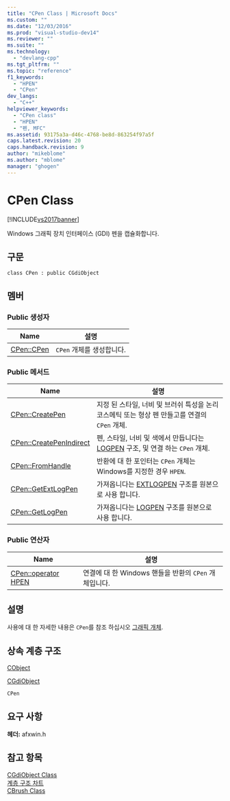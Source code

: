 ```yaml
---
title: "CPen Class | Microsoft Docs"
ms.custom: ""
ms.date: "12/03/2016"
ms.prod: "visual-studio-dev14"
ms.reviewer: ""
ms.suite: ""
ms.technology: 
  - "devlang-cpp"
ms.tgt_pltfrm: ""
ms.topic: "reference"
f1_keywords: 
  - "HPEN"
  - "CPen"
dev_langs: 
  - "C++"
helpviewer_keywords: 
  - "CPen class"
  - "HPEN"
  - "펜, MFC"
ms.assetid: 93175a3a-d46c-4768-be8d-863254f97a5f
caps.latest.revision: 20
caps.handback.revision: 9
author: "mikeblome"
ms.author: "mblome"
manager: "ghogen"
---
```

# CPen Class
[!INCLUDE[vs2017banner](../../assembler/inline/includes/vs2017banner.md)]

Windows 그래픽 장치 인터페이스 \(GDI\) 펜을 캡슐화합니다.  
  
## 구문  
  
```  
class CPen : public CGdiObject  
```  
  
## 멤버  
  
### Public 생성자  
  
|Name|설명|  
|----------|--------|  
|[CPen::CPen](../Topic/CPen::CPen.md)|`CPen` 개체를 생성합니다.|  
  
### Public 메서드  
  
|Name|설명|  
|----------|--------|  
|[CPen::CreatePen](../Topic/CPen::CreatePen.md)|지정 된 스타일, 너비 및 브러쉬 특성을 논리 코스메틱 또는 형상 펜 만들고를 연결의 `CPen` 개체.|  
|[CPen::CreatePenIndirect](../Topic/CPen::CreatePenIndirect.md)|펜, 스타일, 너비 및 색에서 만듭니다는  [LOGPEN](http://msdn.microsoft.com/library/windows/desktop/dd145041) 구조, 및 연결 하는 `CPen` 개체.|  
|[CPen::FromHandle](../Topic/CPen::FromHandle.md)|반환에 대 한 포인터는 `CPen` 개체는 Windows를 지정한 경우 `HPEN`.|  
|[CPen::GetExtLogPen](../Topic/CPen::GetExtLogPen.md)|가져옵니다는  [EXTLOGPEN](http://msdn.microsoft.com/library/windows/desktop/dd162711) 구조를 원본으로 사용 합니다.|  
|[CPen::GetLogPen](../Topic/CPen::GetLogPen.md)|가져옵니다는  [LOGPEN](http://msdn.microsoft.com/library/windows/desktop/dd145041) 구조를 원본으로 사용 합니다.|  
  
### Public 연산자  
  
|Name|설명|  
|----------|--------|  
|[CPen::operator HPEN](../Topic/CPen::operator%20HPEN.md)|연결에 대 한 Windows 핸들을 반환의 `CPen` 개체입니다.|  
  
## 설명  
 사용에 대 한 자세한 내용은 `CPen`를 참조 하십시오  [그래픽 개체](../../mfc/graphic-objects.md).  
  
## 상속 계층 구조  
 [CObject](../../mfc/reference/cobject-class.md)  
  
 [CGdiObject](../../mfc/reference/cgdiobject-class.md)  
  
 `CPen`  
  
## 요구 사항  
 **헤더:** afxwin.h  
  
## 참고 항목  
 [CGdiObject Class](../../mfc/reference/cgdiobject-class.md)   
 [계층 구조 차트](../../mfc/hierarchy-chart.md)   
 [CBrush Class](../../mfc/reference/cbrush-class.md)